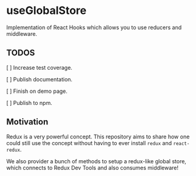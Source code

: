 # useGlobalStore

Implementation of React Hooks which allows you to use reducers and middleware.

## TODOS

[ ] Increase test coverage.

[ ] Publish documentation.

[ ] Finish on demo page.

[ ] Publish to npm.

## Motivation

Redux is a very powerful concept. This repository aims to share how one could still use the concept without having to ever install `redux` and `react-redux`.

We also provider a bunch of methods to setup a redux-like global store, which connects to Redux Dev Tools and also consumes middleware!
